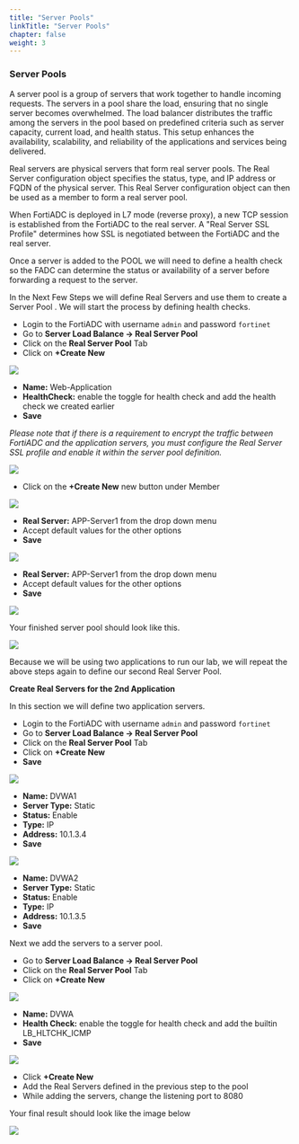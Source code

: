 ```yaml
---
title: "Server Pools"
linkTitle: "Server Pools"
chapter: false
weight: 3 
---
```


### **Server Pools**
A server pool is a group of servers that work together to handle incoming requests. The servers in a pool share the load, ensuring that no single server becomes overwhelmed. The load balancer distributes the traffic among the servers in the pool based on predefined criteria such as server capacity, current load, and health status. This setup enhances the availability, scalability, and reliability of the applications and services being delivered.

Real servers are physical servers that form real server pools. The Real Server configuration object specifies the status, type, and IP address or FQDN of the physical server. This Real Server configuration object can then be used as a member to form a real server pool.

When FortiADC is deployed in L7 mode (reverse proxy), a new TCP session is established from the FortiADC to the real server. A "Real Server SSL Profile" determines how SSL is negotiated between the FortiADC and the real server.

Once a server is added to the POOL we will need to define a health check so the FADC  can determine the status or availability of a server before forwarding a request to the server.

In the Next Few Steps we will define Real Servers and use them to create a Server Pool .  We will start the process by defining health checks.
- Login to the FortiADC with username ```admin``` and password ```fortinet```
- Go to **Server Load Balance -> Real Server Pool** 
- Click on the **Real Server Pool** Tab
- Click on **+Create New**

![](fad-serverpool.png)

- **Name:** Web-Application 
- **HealthCheck:** enable the toggle for health check and add the health check we created earlier
- **Save** 

_Please note that if there is a requirement to encrypt the traffic between FortiADC and the application servers, you must configure the Real Server SSL profile and enable it within the server pool definition._

![](fad-serverpool1.png)

- Click on the **+Create New** new button under Member 

![](fad-serverpool2.png)

- **Real Server:**  APP-Server1 from the drop down menu
- Accept default values for the other options
- **Save**

![](pool-mbr1a.png)

- **Real Server:**  APP-Server1 from the drop down menu
- Accept default values for the other options
- **Save**

![](pool-mbr2a.png)

Your finished server pool should look like this.

![](finished-svr-pool1.png)

Because we will be using two applications to run our lab, we will repeat the above steps again to define our second Real Server Pool. 

**Create Real Servers for the 2nd Application**

In this section we will define two application servers.
- Login to the FortiADC with username ```admin``` and password ```fortinet```
- Go to **Server Load Balance -> Real Server Pool**
- Click on the **Real Server Pool** Tab
- Click on **+Create New**
- **Save**

![](svr-dvwa1.png)

- **Name:** DVWA1
- **Server Type:** Static
- **Status:** Enable
- **Type:** IP
- **Address:** 10.1.3.4
- **Save**

![](svr-dvwa2.png)

- **Name:** DVWA2
- **Server Type:** Static
- **Status:** Enable
- **Type:** IP
- **Address:** 10.1.3.5
- **Save**

Next we add the servers to a server pool.

- Go to **Server Load Balance -> Real Server Pool**
- Click on the **Real Server Pool** Tab
- Click on **+Create New**

![](fad-serverpool.png)

- **Name:** DVWA 
- **Health Check:** enable the toggle for health check and add the builtin LB_HLTCHK_ICMP
- **Save** 

![](dvwa-svrpool.png)

- Click **+Create New**
- Add the Real Servers defined in the previous step to the pool
- While adding the servers, change the listening port to 8080

Your final result should look like the image below 

![](dvwa-pool-8080.png)




